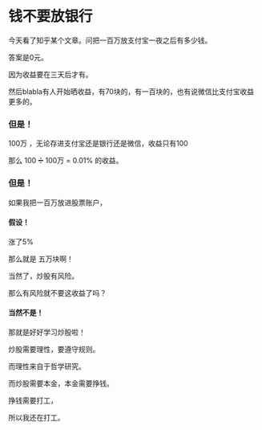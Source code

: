 # 钱不要放银行

今天看了知乎某个文章。问把一百万放支付宝一夜之后有多少钱。

答案是0元。

因为收益要在三天后才有。

然后blabla有人开始晒收益，有70块的，有一百块的，也有说微信比支付宝收益更多的。

### 但是！

100万 ，无论存进支付宝还是银行还是微信，收益只有100

那么 100 ➗  100万 = 0.01% 的收益。

### 但是！

如果我把一百万放进股票账户，

#### 假设！

涨了5%

那么就是 五万块啊！

当然了，炒股有风险。

那么有风险就不要这收益了吗？

#### 当然不是！

那就是好好学习炒股啦！

炒股需要理性，要遵守规则。

而理性来自于哲学研究。

而炒股需要本金，本金需要挣钱。

挣钱需要打工，

所以我还在打工。

